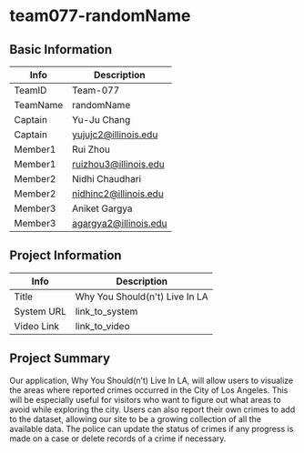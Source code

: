 # team077-randomName

## Basic Information

|   Info      |        Description     |
| ----------- | ---------------------- |
| TeamID      |        Team-077        |
| TeamName    |         randomName         |
| Captain     |       Yu-Ju Chang     |
| Captain     |  yujujc2@illinois.edu  |
| Member1     |        Rui Zhou       |
| Member1     |   ruizhou3@illinois.edu  |
| Member2     |  Nidhi Chaudhari  |
| Member2     |   nidhinc2@illinois.edu  |
| Member3     |     Aniket Gargya     |
| Member3     |  agargya2@illinois.edu |

## Project Information

|   Info      |        Description     |
| ----------- | ---------------------- |
|  Title      |       Why You Should(n't) Live In LA    |
| System URL  |      link_to_system    |
| Video Link  |      link_to_video     |

## Project Summary

Our application, Why You Should(n’t) Live In LA, will allow users to visualize the areas where reported crimes occurred in the City of Los Angeles. This will be especially useful for visitors who want to figure out what areas to avoid while exploring the city. Users can also report their own crimes to add to the dataset, allowing our site to be a growing collection of all the available data. The police can update the status of crimes if any progress is made on a case or delete records of a crime if necessary.
